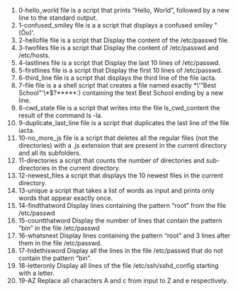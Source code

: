 1) 0-hello_world file is a script that prints “Hello, World”, followed by a new line to the standard output.
2) 1-confused_smiley file is a  a script that displays a confused smiley "(Ôo)'.
3) 2-hellofile file is a script that Display the content of the /etc/passwd file.
4) 3-twofiles file is a script that Display the content of /etc/passwd and /etc/hosts.
5) 4-lastlines file is a script that Display the last 10 lines of /etc/passwd.
6) 5-firstlines file is a script that Display the first 10 lines of /etc/passwd.
7) 6-third_line file is a script that displays the third line of the file iacta.
8) 7-file file is a a shell script that creates a file named exactly \*\\'"Best School"\'\\*$\?\*\*\*\*\*:) containing the text Best School ending by a new line.
9) 8-cwd_state file is a script that writes into the file ls_cwd_content the result of the command ls -la.
10) 9-duplicate_last_line file is a script that duplicates the last line of the file iacta.
11) 10-no_more_js file is a script that deletes all the regular files (not the directories) with a .js extension that are present in the current directory and all its subfolders.
12) 11-directories a script that counts the number of directories and sub-directories in the current directory.
13) 12-newest_files  a script that displays the 10 newest files in the current directory.
14) 13-unique  a script that takes a list of words as input and prints only words that appear exactly once.
15) 14-findthatword Display lines containing the pattern “root” from the file /etc/passwd
16) 15-countthatword Display the number of lines that contain the pattern “bin” in the file /etc/passwd
17) 16-whatsnext Display lines containing the pattern “root” and 3 lines after them in the file /etc/passwd.
18) 17-hidethisword Display all the lines in the file /etc/passwd that do not contain the pattern “bin”.
19) 18-letteronly Display all lines of the file /etc/ssh/sshd_config starting with a letter.
20) 19-AZ Replace all characters A and c from input to Z and e respectively.
